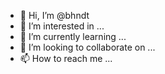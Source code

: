 - 👋 Hi, I’m @bhndt
- 👀 I’m interested in ...
- 🌱 I’m currently learning ...
- 💞️ I’m looking to collaborate on ...
- 📫 How to reach me ...

<!---
bhndt/bhndt is a ✨ special ✨ repository because its `README.md` (this file) appears on your GitHub profile.
You can click the Preview link to take a look at your changes.
--->
